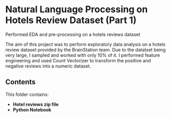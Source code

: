 # Natural Language Processing on Hotels Review Dataset (Part 1)
 Performed EDA and pre-processing on a hotels reviews dataset

The aim of this project was to perform exploratory data analysis on a hotels review dataset provided by the BrainStation team. Due to the datatset being very large, I sampled and worked with only 10% of it. I performed feature engineering and used Count Vectorizer to transform the positive and negative reviews into a numeric dataset.

## Contents

This folder contains:
- **Hotel reviews zip file**
- **Python Notebook**
